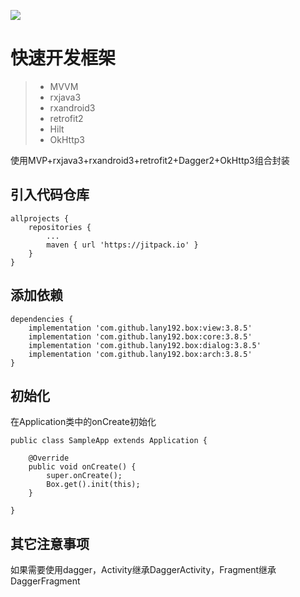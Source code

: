 [![](https://jitpack.io/v/lany192/Box.svg)](https://jitpack.io/#lany192/Box)

# 快速开发框架

> * MVVM
> * rxjava3
> * rxandroid3
> * retrofit2
> * Hilt
> * OkHttp3
> 
使用MVP+rxjava3+rxandroid3+retrofit2+Dagger2+OkHttp3组合封装

## 引入代码仓库

    allprojects {
        repositories {
            ...
            maven { url 'https://jitpack.io' }
        }
    }
	
## 添加依赖

	dependencies {
        implementation 'com.github.lany192.box:view:3.8.5'
        implementation 'com.github.lany192.box:core:3.8.5'
        implementation 'com.github.lany192.box:dialog:3.8.5'
        implementation 'com.github.lany192.box:arch:3.8.5'
	}
	
## 初始化

在Application类中的onCreate初始化

    public class SampleApp extends Application {
    
        @Override
        public void onCreate() {
            super.onCreate();
            Box.get().init(this);
        }
    
    }

## 其它注意事项

如果需要使用dagger，Activity继承DaggerActivity，Fragment继承DaggerFragment
    
